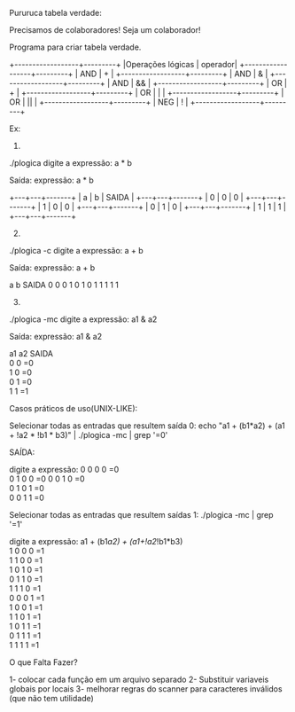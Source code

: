 Pururuca tabela verdade:

Precisamos de colaboradores! 
Seja um colaborador! 




Programa para criar tabela verdade.

+------------------+---------+
|Operações lógicas | operador|
+------------------+---------+
|	AND        |    +    |
+------------------+---------+
|	AND        |    &    | 
+------------------+---------+
|	AND        |    &&   | 
+------------------+---------+
|	OR         |    +    | 
+------------------+---------+
|	OR         |    |    | 
+------------------+---------+
|	OR         |    ||   | 
+------------------+---------+
|	NEG        |    !    | 
+------------------+---------+

Ex:

1)
./plogica
digite a expressão:
a * b


Saída:
expressão:
a * b


+---+---+-------+
| a | b | SAIDA |
+---+---+-------+
| 0 | 0 |   0   |
+---+---+-------+
| 1 | 0 |   0   |
+---+---+-------+
| 0 | 1 |   0   |
+---+---+-------+
| 1 | 1 |   1   |
+---+---+-------+


2)
./plogica -c
digite a expressão:
a + b

Saída:
expressão:
a + b


  a   b   SAIDA
  0   0     0 
  1   0     1
  0   1     1 
  1   1     1 

3)
 ./plogica -mc
digite a expressão:
a1 & a2 

Saída: 
expressão:
a1 & a2


  a1   a2   SAIDA  
   0    0    =0    
   1    0    =0    
   0    1    =0    
   1    1    =1    

Casos práticos de uso(UNIX-LIKE): 

Selecionar todas as entradas que resultem saída 0:
echo "a1 + (b1*a2) + (a1 + \!a2 * \!b1 * b3)" | ./plogica -mc | grep '=0'

SAÍDA:

digite a expressão:
   0    0    0    0    =0    
   0    1    0    0    =0 
   0    0    1    0    =0    
   0    1    0    1    =0    
   0    0    1    1    =0 

Selecionar  todas as entradas que resultem saídas  1:
./plogica -mc | grep '=1'

digite a expressão:
a1 + (b1*a2) + (a1+!a2*!b1*b3)          
   1    0    0    0    =1    
   1    1    0    0    =1    
   1    0    1    0    =1    
   0    1    1    0    =1    
   1    1    1    0    =1    
   0    0    0    1    =1    
   1    0    0    1    =1    
   1    1    0    1    =1    
   1    0    1    1    =1    
   0    1    1    1    =1    
   1    1    1    1    =1  



O que Falta Fazer?

1- colocar cada função em um arquivo separado
2- Substituir variaveis globais por locais
3- melhorar regras do scanner para caracteres inválidos (que não tem utilidade)

